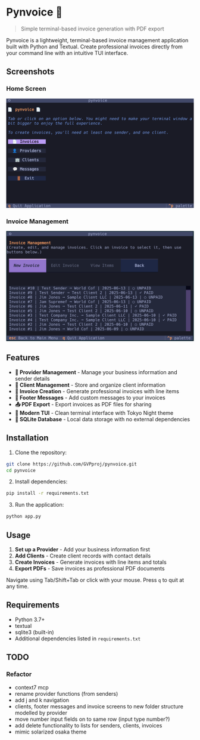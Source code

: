 # Pynvoice 📄

> Simple terminal-based invoice generation with PDF export

Pynvoice is a lightweight, terminal-based invoice management application built with Python and Textual. Create professional invoices directly from your command line with an intuitive TUI interface.

## Screenshots

### Home Screen

![Home Screen](./assets/homeScreen.png)

### Invoice Management

![Invoice Management](./assets/invoices.png)

## Features

- **🏢 Provider Management** - Manage your business information and sender details
- **👤 Client Management** - Store and organize client information
- **📄 Invoice Creation** - Generate professional invoices with line items
- **💬 Footer Messages** - Add custom messages to your invoices
- **📤 PDF Export** - Export invoices as PDF files for sharing
- **🎨 Modern TUI** - Clean terminal interface with Tokyo Night theme
- **💾 SQLite Database** - Local data storage with no external dependencies

## Installation

1. Clone the repository:

```bash
git clone https://github.com/GVPproj/pynvoice.git
cd pynvoice
```

2. Install dependencies:

```bash
pip install -r requirements.txt
```

3. Run the application:

```bash
python app.py
```

## Usage

1. **Set up a Provider** - Add your business information first
2. **Add Clients** - Create client records with contact details
3. **Create Invoices** - Generate invoices with line items and totals
4. **Export PDFs** - Save invoices as professional PDF documents

Navigate using Tab/Shift+Tab or click with your mouse. Press `q` to quit at any time.

## Requirements

- Python 3.7+
- textual
- sqlite3 (built-in)
- Additional dependencies listed in `requirements.txt`

## TODO

### Refactor

- context7 mcp
- rename provider functions (from senders)
- add j and k navigation
- clients, footer messages and invoice screens to new folder structure modelled by provider
- move number input fields on to same row (input type number?)
- add delete functionality to lists for senders, clients, invoices
- mimic solarized osaka theme

